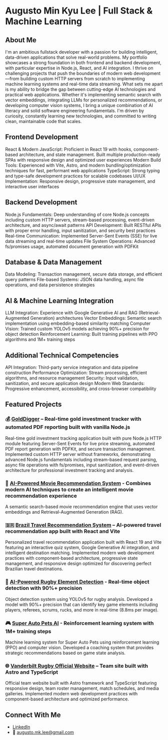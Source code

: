 # Augusto Min Kyu Lee | Full Stack & Machine Learning

## About Me
I'm an ambitious fullstack developer with a passion for building intelligent, data-driven applications that solve real-world problems. My portfolio showcases a strong foundation in both frontend and backend development, with particular expertise in Node.js, React, and AI integration. I thrive on challenging projects that push the boundaries of modern web development—from building custom HTTP servers from scratch to implementing machine learning systems and real-time data streaming.
What sets me apart is my ability to bridge the gap between cutting-edge AI technologies and practical web applications. Whether it's implementing semantic search with vector embeddings, integrating LLMs for personalized recommendations, or developing computer vision systems, I bring a unique combination of AI literacy and solid software engineering fundamentals. I'm driven by curiosity, constantly learning new technologies, and committed to writing clean, maintainable code that scales.

## Frontend Development

React & Modern JavaScript: Proficient in React 19 with hooks, component-based architecture, and state management. Built multiple production-ready SPAs with responsive design and optimized user experiences
Modern Build Tools: Experienced with Vite, Astro, and modern bundling/optimization techniques for fast, performant web applications
TypeScript: Strong typing and type-safe development practices for scalable codebases
UI/UX Implementation: Responsive design, progressive state management, and interactive user interfaces

## Backend Development

Node.js Fundamentals: Deep understanding of core Node.js concepts including custom HTTP servers, stream-based processing, event-driven architecture, and async/await patterns
API Development: Built RESTful APIs with proper error handling, input sanitization, and security best practices
Real-time Communication: Implemented Server-Sent Events (SSE) for live data streaming and real-time updates
File System Operations: Advanced fs/promises usage, automated document generation with PDFKit

## Database & Data Management

Data Modeling: Transaction management, secure data storage, and efficient query patterns
File-based Systems: JSON data handling, async file operations, and data persistence strategies

## AI & Machine Learning Integration

LLM Integration: Experience with Google Generative AI and RAG (Retrieval-Augmented Generation) architectures
Vector Embeddings: Semantic search implementation using embedding-based similarity matching
Computer Vision: Trained custom YOLOv5 models achieving 90%+ precision for object detection
Reinforcement Learning: Built training pipelines with PPO algorithms and 1M+ training steps

## Additional Technical Competencies

API Integration: Third-party service integration and data pipeline construction
Performance Optimization: Stream processing, efficient algorithms, and resource management
Security: Input validation, sanitization, and secure application design
Modern Web Standards: Progressive enhancement, accessibility, and cross-browser compatibility

## Featured Projects

### 💰 [GoldDigger](https://github.com/augustomklee/GoldDigger/blob/main/README.md) – Real-time gold investment tracker with automated PDF reporting built with vanilla Node.js
Real-time gold investment tracking application built with pure Node.js HTTP module featuring Server-Sent Events for live price streaming, automated PDF report generation with PDFKit, and secure transaction management. Implemented custom HTTP server without frameworks, demonstrating advanced Node.js fundamentals including stream-based request parsing, async file operations with fs/promises, input sanitization, and event-driven architecture for professional investment tracking and analysis.

### 🍿 [AI-Powered Movie Recommendation System](https://github.com/augustomklee/PopChoice) - Combines modern AI techniques to create an intelligent movie recommendation experience
A semantic search-based movie recommendation engine that uses vector embeddings and Retrieval-Augmented Generation (RAG).

### 🇧🇷 [Brazil Travel Recommendation System](https://github.com/augustomklee/Where2Brazil) – AI-powered travel recommendation app built with React and Vite
Personalized travel recommendation application built with React 19 and Vite featuring an interactive quiz system, Google Generative AI integration, and intelligent destination matching. Implemented modern web development practices with component-based architecture, progressive state management, and responsive design optimized for discovering perfect Brazilian travel destinations.

### 🏉 [AI-Powered Rugby Element Detection](https://github.com/augustomklee/rugby-element-detection) - Real-time object detection with 90%+ precision
Object detection system using YOLOv5 for rugby analysis. Developed a model with 90%+ precision that can identify key game elements including players, referees, scrums, rucks, and more in real-time (8.8ms per image).
  
### 🎮 [Super Auto Pets AI](https://github.com/augustomklee/super-auto-pets-ai) - Reinforcement learning system with 1M+ training steps
Machine learning system for Super Auto Pets using reinforcement learning (PPO) and computer vision. Developed a coaching system that provides strategic recommendations based on game state analysis.

### 🌐 [Vanderbilt Rugby Official Website](https://github.com/augustomklee/VanderbiltRugby) – Team site built with Astro and TypeScript
Official team website built with Astro framework and TypeScript featuring responsive design, team roster management, match schedules, and media galleries. Implemented modern web development practices with component-based architecture and optimized performance.


## Connect With Me
- [LinkedIn](https://linkedin.com/in/augusto-lee/)
- 📧 augusto.mk.lee@gmail.com
